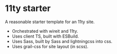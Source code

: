 # 11ty starter

A reasonable starter template for an 11ty site.

- Orchestrated with wireit and 11ty.
- Uses client TS, built with ESBuild.
- Uses Sass, built by Sass and lightningcss into css.
- Uses grail-css for site layout (in scss).
